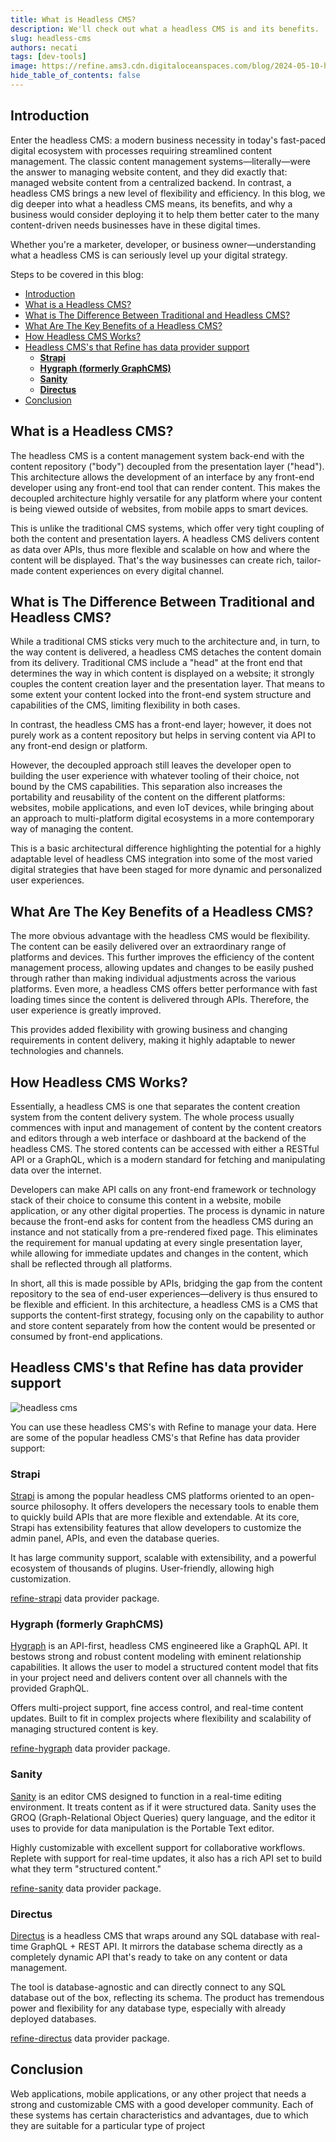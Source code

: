 ```yaml
---
title: What is Headless CMS?
description: We'll check out what a headless CMS is and its benefits.
slug: headless-cms
authors: necati
tags: [dev-tools]
image: https://refine.ams3.cdn.digitaloceanspaces.com/blog/2024-05-10-headless-cms/social.png
hide_table_of_contents: false
---
```


## Introduction

Enter the headless CMS: a modern business necessity in today's fast-paced digital ecosystem with processes requiring streamlined content management. The classic content management systems—literally—were the answer to managing website content, and they did exactly that: managed website content from a centralized backend. In contrast, a headless CMS brings a new level of flexibility and efficiency. In this blog, we dig deeper into what a headless CMS means, its benefits, and why a business would consider deploying it to help them better cater to the many content-driven needs businesses have in these digital times.

Whether you're a marketer, developer, or business owner—understanding what a headless CMS is can seriously level up your digital strategy.

Steps to be covered in this blog:

- [Introduction](#introduction)
- [What is a Headless CMS?](#what-is-a-headless-cms)
- [What is The Difference Between Traditional and Headless CMS?](#what-is-the-difference-between-traditional-and-headless-cms)
- [What Are The Key Benefits of a Headless CMS?](#what-are-the-key-benefits-of-a-headless-cms)
- [How Headless CMS Works?](#how-headless-cms-works)
- [Headless CMS's that Refine has data provider support](#headless-cmss-that-refine-has-data-provider-support)
  - [**Strapi**](#strapi)
  - [**Hygraph (formerly GraphCMS)**](#hygraph-formerly-graphcms)
  - [**Sanity**](#sanity)
  - [**Directus**](#directus)
- [Conclusion](#conclusion)

## What is a Headless CMS?

The headless CMS is a content management system back-end with the content repository ("body") decoupled from the presentation layer ("head"). This architecture allows the development of an interface by any front-end developer using any front-end tool that can render content. This makes the decoupled architecture highly versatile for any platform where your content is being viewed outside of websites, from mobile apps to smart devices.

This is unlike the traditional CMS systems, which offer very tight coupling of both the content and presentation layers. A headless CMS delivers content as data over APIs, thus more flexible and scalable on how and where the content will be displayed. That's the way businesses can create rich, tailor-made content experiences on every digital channel.

## What is The Difference Between Traditional and Headless CMS?

While a traditional CMS sticks very much to the architecture and, in turn, to the way content is delivered, a headless CMS detaches the content domain from its delivery. Traditional CMS include a "head" at the front end that determines the way in which content is displayed on a website; it strongly couples the content creation layer and the presentation layer. That means to some extent your content locked into the front-end system structure and capabilities of the CMS, limiting flexibility in both cases.

In contrast, the headless CMS has a front-end layer; however, it does not purely work as a content repository but helps in serving content via API to any front-end design or platform.

However, the decoupled approach still leaves the developer open to building the user experience with whatever tooling of their choice, not bound by the CMS capabilities. This separation also increases the portability and reusability of the content on the different platforms: websites, mobile applications, and even IoT devices, while bringing about an approach to multi-platform digital ecosystems in a more contemporary way of managing the content.

This is a basic architectural difference highlighting the potential for a highly adaptable level of headless CMS integration into some of the most varied digital strategies that have been staged for more dynamic and personalized user experiences.

## What Are The Key Benefits of a Headless CMS?

The more obvious advantage with the headless CMS would be flexibility. The content can be easily delivered over an extraordinary range of platforms and devices. This further improves the efficiency of the content management process, allowing updates and changes to be easily pushed through rather than making individual adjustments across the various platforms. Even more, a headless CMS offers better performance with fast loading times since the content is delivered through APIs. Therefore, the user experience is greatly improved.

This provides added flexibility with growing business and changing requirements in content delivery, making it highly adaptable to newer technologies and channels.

## How Headless CMS Works?

Essentially, a headless CMS is one that separates the content creation system from the content delivery system. The whole process usually commences with input and management of content by the content creators and editors through a web interface or dashboard at the backend of the headless CMS. The stored contents can be accessed with either a RESTful API or a GraphQL, which is a modern standard for fetching and manipulating data over the internet.

Developers can make API calls on any front-end framework or technology stack of their choice to consume this content in a website, mobile application, or any other digital properties. The process is dynamic in nature because the front-end asks for content from the headless CMS during an instance and not statically from a pre-rendered fixed page. This eliminates the requirement for manual updating at every single presentation layer, while allowing for immediate updates and changes in the content, which shall be reflected through all platforms.

In short, all this is made possible by APIs, bridging the gap from the content repository to the sea of end-user experiences—delivery is thus ensured to be flexible and efficient. In this architecture, a headless CMS is a CMS that supports the content-first strategy, focusing only on the capability to author and store content separately from how the content would be presented or consumed by front-end applications.

## Headless CMS's that Refine has data provider support

 <div className="centered-image">
<img src="https://refine.ams3.cdn.digitaloceanspaces.com/blog/2024-05-10-headless-cms/list.png" alt="headless cms" />
</div>

You can use these headless CMS's with Refine to manage your data. Here are some of the popular headless CMS's that Refine has data provider support:

### **Strapi**

[Strapi](https://strapi.io/) is among the popular headless CMS platforms oriented to an open-source philosophy. It offers developers the necessary tools to enable them to quickly build APIs that are more flexible and extendable. At its core, Strapi has extensibility features that allow developers to customize the admin panel, APIs, and even the database queries.

It has large community support, scalable with extensibility, and a powerful ecosystem of thousands of plugins. User-friendly, allowing high customization.

[refine-strapi](https://www.npmjs.com/package/@refinedev/strapi) data provider package.

### **Hygraph (formerly GraphCMS)**

[Hygraph](https://hygraph.com/) is an API-first, headless CMS engineered like a GraphQL API. It bestows strong and robust content modeling with eminent relationship capabilities. It allows the user to model a structured content model that fits in your project need and delivers content over all channels with the provided GraphQL.

Offers multi-project support, fine access control, and real-time content updates. Built to fit in complex projects where flexibility and scalability of managing structured content is key.

[refine-hygraph](https://github.com/acomagu/refine-hygraph) data provider package.

### **Sanity**

[Sanity](https://www.sanity.io/) is an editor CMS designed to function in a real-time editing environment. It treats content as if it were structured data. Sanity uses the GROQ (Graph-Relational Object Queries) query language, and the editor it uses to provide for data manipulation is the Portable Text editor.

Highly customizable with excellent support for collaborative workflows. Replete with support for real-time updates, it also has a rich API set to build what they term "structured content."

[refine-sanity](https://github.com/hirenf14/refine-sanity) data provider package.

### **Directus**

[Directus](https://directus.io/) is a headless CMS that wraps around any SQL database with real-time GraphQL + REST API. It mirrors the database schema directly as a completely dynamic API that's ready to take on any content or data management.

The tool is database-agnostic and can directly connect to any SQL database out of the box, reflecting its schema. The product has tremendous power and flexibility for any database type, especially with already deployed databases.

[refine-directus](https://www.npmjs.com/package/@tspvivek/refine-directus) data provider package.

## Conclusion

Web applications, mobile applications, or any other project that needs a strong and customizable CMS with a good developer community. Each of these systems has certain characteristics and advantages, due to which they are suitable for a particular type of project
